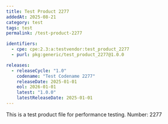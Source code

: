 ```yaml
---
title: Test Product 2277
addedAt: 2025-08-21
category: test
tags: test
permalink: /test-product-2277

identifiers:
  - cpe: cpe:2.3:a:testvendor:test_product_2277
  - purl: pkg:generic/test_product_2277@1.0.0

releases:
  - releaseCycle: "1.0"
    codename: "Test Codename 2277"
    releaseDate: 2025-01-01
    eol: 2026-01-01
    latest: "1.0.0"
    latestReleaseDate: 2025-01-01
---
```


This is a test product file for performance testing. Number: 2277
